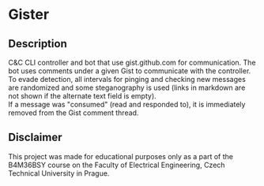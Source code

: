 # Gister
## Description
C&C CLI controller and bot that use gist.github.com for communication.
The bot uses comments under a given Gist to communicate with the controller.  
To evade detection, all intervals for pinging and checking new messages are randomized and some steganography is used (links in markdown are not shown if the alternate text field is empty).  
If a message was "consumed" (read and responded to), it is immediately removed from the Gist comment thread.

## Disclaimer
This project was made for educational purposes only as a part of the B4M36BSY course on the Faculty of Electrical Engineering, Czech Technical University in Prague.
